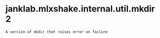 # janklab.mlxshake.internal.util.mkdir2

```text
A version of mkdir that raises error on failure


```

